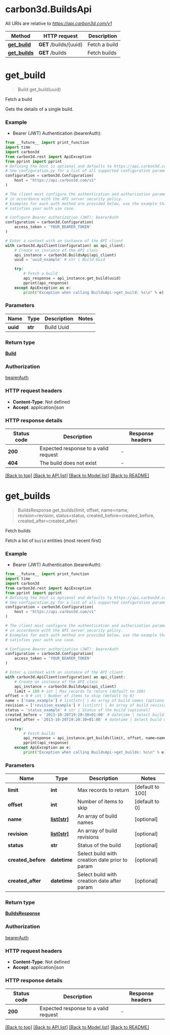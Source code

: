 # carbon3d.BuildsApi

All URIs are relative to *https://api.carbon3d.com/v1*

Method | HTTP request | Description
------------- | ------------- | -------------
[**get_build**](BuildsApi.md#get_build) | **GET** /builds/{uuid} | Fetch a build
[**get_builds**](BuildsApi.md#get_builds) | **GET** /builds | Fetch builds


# **get_build**
> Build get_build(uuid)

Fetch a build

Gets the details of a single build.

### Example

* Bearer (JWT) Authentication (bearerAuth):
```python
from __future__ import print_function
import time
import carbon3d
from carbon3d.rest import ApiException
from pprint import pprint
# Defining the host is optional and defaults to https://api.carbon3d.com/v1
# See configuration.py for a list of all supported configuration parameters.
configuration = carbon3d.Configuration(
    host = "https://api.carbon3d.com/v1"
)

# The client must configure the authentication and authorization parameters
# in accordance with the API server security policy.
# Examples for each auth method are provided below, use the example that
# satisfies your auth use case.

# Configure Bearer authorization (JWT): bearerAuth
configuration = carbon3d.Configuration(
    access_token = 'YOUR_BEARER_TOKEN'
)

# Enter a context with an instance of the API client
with carbon3d.ApiClient(configuration) as api_client:
    # Create an instance of the API class
    api_instance = carbon3d.BuildsApi(api_client)
    uuid = 'uuid_example' # str | Build Uuid

    try:
        # Fetch a build
        api_response = api_instance.get_build(uuid)
        pprint(api_response)
    except ApiException as e:
        print("Exception when calling BuildsApi->get_build: %s\n" % e)
```

### Parameters

Name | Type | Description  | Notes
------------- | ------------- | ------------- | -------------
 **uuid** | **str**| Build Uuid | 

### Return type

[**Build**](Build.md)

### Authorization

[bearerAuth](../README.md#bearerAuth)

### HTTP request headers

 - **Content-Type**: Not defined
 - **Accept**: application/json

### HTTP response details
| Status code | Description | Response headers |
|-------------|-------------|------------------|
**200** | Expected response to a valid request |  -  |
**404** | The build does not exist |  -  |

[[Back to top]](#) [[Back to API list]](../README.md#documentation-for-api-endpoints) [[Back to Model list]](../README.md#documentation-for-models) [[Back to README]](../README.md)

# **get_builds**
> BuildsResponse get_builds(limit, offset, name=name, revision=revision, status=status, created_before=created_before, created_after=created_after)

Fetch builds

Fetch a list of `build` entities (most recent first)

### Example

* Bearer (JWT) Authentication (bearerAuth):
```python
from __future__ import print_function
import time
import carbon3d
from carbon3d.rest import ApiException
from pprint import pprint
# Defining the host is optional and defaults to https://api.carbon3d.com/v1
# See configuration.py for a list of all supported configuration parameters.
configuration = carbon3d.Configuration(
    host = "https://api.carbon3d.com/v1"
)

# The client must configure the authentication and authorization parameters
# in accordance with the API server security policy.
# Examples for each auth method are provided below, use the example that
# satisfies your auth use case.

# Configure Bearer authorization (JWT): bearerAuth
configuration = carbon3d.Configuration(
    access_token = 'YOUR_BEARER_TOKEN'
)

# Enter a context with an instance of the API client
with carbon3d.ApiClient(configuration) as api_client:
    # Create an instance of the API class
    api_instance = carbon3d.BuildsApi(api_client)
    limit = 100 # int | Max records to return (default to 100)
offset = 0 # int | Number of items to skip (default to 0)
name = ['name_example'] # list[str] | An array of build names (optional)
revision = ['revision_example'] # list[str] | An array of build revisions (optional)
status = 'status_example' # str | Status of the build (optional)
created_before = '2013-10-20T19:20:30+01:00' # datetime | Select build with creation date prior to param (optional)
created_after = '2013-10-20T19:20:30+01:00' # datetime | Select build with creation date after param (optional)

    try:
        # Fetch builds
        api_response = api_instance.get_builds(limit, offset, name=name, revision=revision, status=status, created_before=created_before, created_after=created_after)
        pprint(api_response)
    except ApiException as e:
        print("Exception when calling BuildsApi->get_builds: %s\n" % e)
```

### Parameters

Name | Type | Description  | Notes
------------- | ------------- | ------------- | -------------
 **limit** | **int**| Max records to return | [default to 100]
 **offset** | **int**| Number of items to skip | [default to 0]
 **name** | [**list[str]**](str.md)| An array of build names | [optional] 
 **revision** | [**list[str]**](str.md)| An array of build revisions | [optional] 
 **status** | **str**| Status of the build | [optional] 
 **created_before** | **datetime**| Select build with creation date prior to param | [optional] 
 **created_after** | **datetime**| Select build with creation date after param | [optional] 

### Return type

[**BuildsResponse**](BuildsResponse.md)

### Authorization

[bearerAuth](../README.md#bearerAuth)

### HTTP request headers

 - **Content-Type**: Not defined
 - **Accept**: application/json

### HTTP response details
| Status code | Description | Response headers |
|-------------|-------------|------------------|
**200** | Expected response to a valid request |  -  |

[[Back to top]](#) [[Back to API list]](../README.md#documentation-for-api-endpoints) [[Back to Model list]](../README.md#documentation-for-models) [[Back to README]](../README.md)

